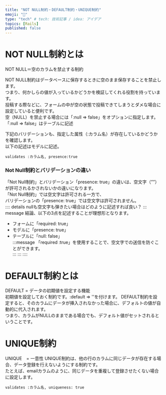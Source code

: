```yaml
---
title: "NOT NULL制約・DEFAULT制約・UNIQUE制約"
emoji: "📘"
type: "tech" # tech: 技術記事 / idea: アイデア
topics: [Rails]
published: false
---
```


# NOT NULL制約とは
NOT NULL＝空のカラムを禁止する制約

NOT NULL制約はデータベースに保存するときに空のまま保存することを禁止します。  
つまり、何かしらの値が入っているかどうかを検証してくれる役割を持っています。  
投稿する際などに、フォームの中が空の状態で投稿できてしまうとダメな場合に設定していると便利です。  
空（NULL）を禁止する場合には「:null => false」をオプションに指定します。  
「:null => false」はテーブルに記述


  
下記のバリデーションも、指定した属性（:カラム名）が存在しているかどうかを確認します。  
以下の記述はモデルに記述。
```
validates :カラム名, presence:true
```
### Not Null制約とバリデーションの違い

「Not Null制約」とバリデーション「presence: true」の違いは、空文字（””）が許可されるかされないかの違いになります。  
「Not Null制約」では空文字は許可される一方で、  
バリデーションの「presence: true」では空文字は許可されません。  
:::: details nullも空文字も弾きたい場合はどのように記述すれば良い？ 
::: message
結論、以下の3点を記述することが理想形となります。  
- フォームに「required: true」
- モデルに「presence: true」
- テーブルに「null: false」  
:::message
「required :true」を使用することで、空文字での送信を防ぐことができます。  
:::
:::
::::

  
    
# DEFAULT制約とは
DEFAULT = データの初期値を設定する機能  
初期値を設定しておく制約です。:default => ''を付けます。
DEFAULT制約を設定すると、そのカラムにデータが挿入されなかった場合に、デフォルトの値が自動的に代入されます。  
つまり、カラムがNULLのままである場合でも、デフォルト値がセットされるということです。


# UNIQUE制約
UNIQUE　= 一意性
UNIQUE制約は、他の行のカラムに同じデータが存在する場合、データ登録を行えないようにする制約です。  
たとえば、emailカラムのように、同じデータを重複して登録させたくない場合に設定します。  
```
validates :カラム名, uniqueness: true
```








